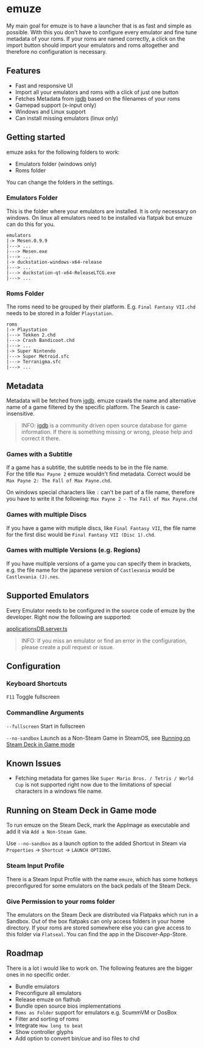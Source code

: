 # emuze

My main goal for emuze is to have a launcher that is as fast and simple as possible. With this you don't have to configure every emulator and fine tune metadata of your roms. If your roms are named correctly, a click on the import button should import your emulators and roms altogether and therefore no configuration is necessary.

## Features

- Fast and responsive UI
- Import all your emulators and roms with a click of just one button
- Fetches Metadata from [igdb](https://www.igdb.com) based on the filenames of your roms
- Gamepad support (x-input only)
- Windows and Linux support
- Can install missing emulators (linux only)

## Getting started

emuze asks for the following folders to work:

- Emulators folder (windows only)
- Roms folder

You can change the folders in the settings.

### Emulators Folder

This is the folder where your emulators are installed. It is only necessary on windows. On linux all emulators need to be installed via flatpak but emuze can do this for you.

```
emulators
|-> Mesen.0.9.9
|---> ...
|---> Mesen.exe
|---> ...
|-> duckstation-windows-x64-release
|---> ...
|---> duckstation-qt-x64-ReleaseLTCG.exe
|---> ...
```

### Roms Folder

The roms need to be grouped by their platform. E.g. `Final Fantasy VII.chd` needs to be stored in a folder `Playstation`.

```
roms
|-> Playstation
|---> Tekken 2.chd
|---> Crash Bandicoot.chd
|---> ...
|-> Super Nintendo
|---> Super Metroid.sfc
|---> Terranigma.sfc
|---> ...
```

## Metadata

Metadata will be fetched from [igdb](https://www.igdb.com). emuze crawls the name and alternative name of a game filtered by the specific platform.
The Search is case-insensitive.

> INFO: [igdb](https://www.igdb.com) is a community driven open source database for game information. If there is something missing or wrong, please help and correct it there.

### Games with a Subtitle

If a game has a subtitle, the subtitle needs to be in the file name.<br>
For the title `Max Payne 2` emuze wouldn't find metadata. Correct would be `Max Payne 2: The Fall of Max Payne.chd`.

On windows special characters like `:` can't be part of a file name, therefore you have to write it the following:
`Max Payne 2 - The Fall of Max Payne.chd`

### Games with multiple Discs

If you have a game with mutiple discs, like `Final Fantasy VII`, the file name for the first disc would be `Final Fantasy VII (Disc 1).chd`.

### Games with multiple Versions (e.g. Regions)

If you have multiple versions of a game you can specify them in brackets, e.g. the file name for the japanese version of `Castlevania` would be `Castlevania (J).nes`.

## Supported Emulators

Every Emulator needs to be configured in the source code of emuze by the developer.
Right now the following are supported:

[applicationsDB.server.ts](app/server/applicationsDB.server.ts)

> INFO: If you miss an emulator or find an error in the configuration, please create a pull request or issue.

## Configuration

### Keyboard Shortcuts

`F11` Toggle fullscreen

### Commandline Arguments

`--fullscreen` Start in fullscreen

`--no-sandbox` Launch as a Non-Steam Game in SteamOS, see [Running on Steam Deck in Game mode](#running-on-steam-deck-in-game-mode) 

## Known Issues

- Fetching metadata for games like `Super Mario Bros. / Tetris / World Cup` is not supported right now due to the limitations of special characters in a windows file name.

## Running on Steam Deck in Game mode

To run emuze on the Steam Deck, mark the AppImage as executable and add it via `Add a Non-Steam Game`.

Use `--no-sandbox` as a launch option to the added Shortcut in Steam via `Properties` -> `Shortcut` -> `LAUNCH OPTIONS`.

### Steam Input Profile

There is a Steam Input Profile with the name `emuze`, which has some hotkeys preconfigured for some emulators on the back pedals of the Steam Deck.

### Give Permission to your roms folder

The emulators on the Steam Deck are distributed via Flatpaks which run in a Sandbox. Out of the box flatpaks can only access folders in your home directory.
If your roms are stored somewhere else you can give access to this folder via `Flatseal`. You can find the app in the Discover-App-Store.

## Roadmap

There is a lot i would like to work on. The following features are the bigger ones in no specific order.

- Bundle emulators
- Preconfigure all emulators
- Release emuze on flathub
- Bundle open source bios implementations
- `Roms as Folder` support for emulators e.g. ScummVM or DosBox
- Filter and sorting of roms
- Integrate `How long to beat`
- Show controller glyphs
- Add option to convert bin/cue and iso files to chd
